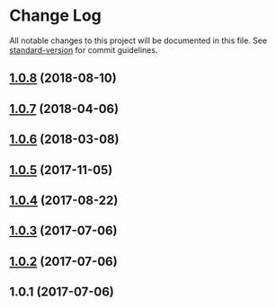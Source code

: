 # Change Log

All notable changes to this project will be documented in this file. See [standard-version](https://github.com/conventional-changelog/standard-version) for commit guidelines.

<a name="1.0.8"></a>
## [1.0.8](https://github.com/JetBrains/emoji/compare/v1.0.7...v1.0.8) (2018-08-10)



<a name="1.0.7"></a>
## [1.0.7](https://github.com/JetBrains/emoji/compare/v1.0.6...v1.0.7) (2018-04-06)



<a name="1.0.6"></a>
## [1.0.6](https://github.com/JetBrains/emoji/compare/v1.0.5...v1.0.6) (2018-03-08)



<a name="1.0.5"></a>
## [1.0.5](https://github.com/JetBrains/emoji/compare/v1.0.4...v1.0.5) (2017-11-05)



<a name="1.0.4"></a>
## [1.0.4](https://github.com/JetBrains/emoji/compare/v1.0.3...v1.0.4) (2017-08-22)



<a name="1.0.3"></a>
## [1.0.3](https://github.com/JetBrains/emoji/compare/v1.0.2...v1.0.3) (2017-07-06)



<a name="1.0.2"></a>
## [1.0.2](https://github.com/JetBrains/emoji/compare/v1.0.1...v1.0.2) (2017-07-06)



<a name="1.0.1"></a>
## 1.0.1 (2017-07-06)
